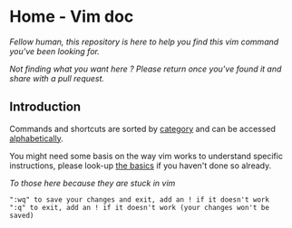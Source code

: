 # Home - Vim doc

*Fellow human, this repository is here to help you find this vim command you've been looking for.*

*Not finding what you want here ? Please return once you've found it and share with a pull request.*

## Introduction

Commands and shortcuts are sorted by [category](Categories) and can be accessed [alphabetically](Alphabetical).

You might need some basis on the way vim works to understand specific instructions, please look-up [the basics](Basics) if you haven't done so already.

*To those here because they are stuck in vim*

    ":wq" to save your changes and exit, add an ! if it doesn't work
    ":q" to exit, add an ! if it doesn't work (your changes won't be saved)


